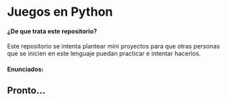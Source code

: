 # Juegos en Python

#### ¿De que trata este repositorio?
Este repositorio se intenta plantear mini proyectos para que otras personas 
que se inicien en este lenguaje puedan practicar e intentar hacerlos.

#### Enunciados:
## Pronto...
